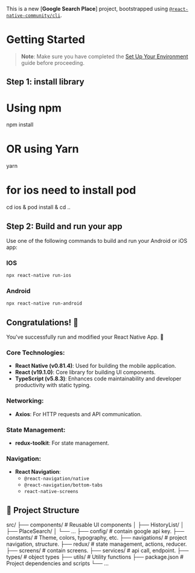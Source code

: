 This is a new [**Google Search Place**] project, bootstrapped using [`@react-native-community/cli`](https://github.com/react-native-community/cli).

# Getting Started

> **Note**: Make sure you have completed the [Set Up Your Environment](https://reactnative.dev/docs/set-up-your-environment) guide before proceeding.

## Step 1: install library

# Using npm

npm install

# OR using Yarn

yarn

# for ios need to install pod

cd ios & pod install & cd ..

## Step 2: Build and run your app

Use one of the following commands to build and run your Android or iOS app:

### IOS

```sh
npx react-native run-ios
```

### Android

```sh
npx react-native run-android
```

## Congratulations! :tada:

You've successfully run and modified your React Native App. :partying_face:

### Core Technologies:

- **React Native (v0.81.4)**: Used for building the mobile application.
- **React (v19.1.0)**: Core library for building UI components.
- **TypeScript (v5.8.3)**: Enhances code maintainability and developer productivity with static typing.

### Networking:

- **Axios**: For HTTP requests and API communication.

### State Management:

- **redux-toolkit**: For state management.

### Navigation:

- **React Navigation**:
  - `@react-navigation/native`
  - `@react-navigation/bottom-tabs`
  - `react-native-screens`



## 📂 Project Structure

src/
├── components/         # Reusable UI components
│   ├── HistoryList/
│   ├── PlaceSearch/
│   └── ...
├── config/             # contain google api key.
├── constants/          # Theme, colors, typography, etc.
├── navigations/        # project navigation, structure.
├── redux/              # state management, actions, reducer.
├── screens/            # contain screens.
├── services/           # api call, endpoint.
├── types/              # object types
├── utils/              # Utility functions
├── package.json        # Project dependencies and scripts
└── ...